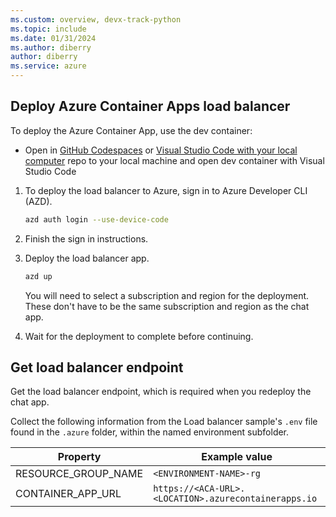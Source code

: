 ```yaml
---
ms.custom: overview, devx-track-python
ms.topic: include
ms.date: 01/31/2024
ms.author: diberry
author: diberry
ms.service: azure
---
```


## Deploy Azure Container Apps load balancer

To deploy the Azure Container App, use the dev container:

* Open in  [GitHub Codespaces](https://codespaces.new/Azure-Samples/openai-aca-lb) or [Visual Studio Code with your local computer](https://vscode.dev/redirect?url=vscode://ms-vscode-remote.remote-containers/cloneInVolume?url=https://github.com/azure-samples/openai-aca-lb.git) repo to your local machine and open dev container with Visual Studio Code

1. To deploy the load balancer to Azure, sign in to Azure Developer CLI (AZD).

    ```bash
    azd auth login --use-device-code
    ```

1. Finish the sign in instructions.
1. Deploy the load balancer app.

    ```bash
    azd up
    ```

    You will need to select a subscription and region for the deployment. These don't have to be the same subscription and region as the chat app. 

1. Wait for the deployment to complete before continuing.

## Get load balancer endpoint

Get the load balancer endpoint, which is required when you redeploy the chat app. 

Collect the following information from the Load balancer sample's `.env` file found in the `.azure` folder, within the named environment subfolder.

|Property|Example value|
|---|---|
|RESOURCE_GROUP_NAME| `<ENVIRONMENT-NAME>-rg`|
|CONTAINER_APP_URL|`https://<ACA-URL>.<LOCATION>.azurecontainerapps.io`|
